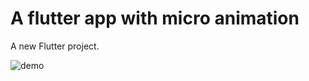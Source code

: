 # A flutter app with micro animation

A new Flutter project.

![demo](https://github.com/raj2611/Micro-Animations/blob/master/animation/microanimation.gif)
